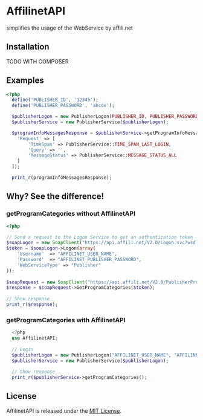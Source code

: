 # AffilinetAPI
simplifies the usage of the WebService by affili.net

## Installation

  TODO WITH COMPOSER
  
## Examples
```php
<?php
  define('PUBLISHER_ID', '12345');
  define('PUBLISHER_PASSWORD', 'abcde');

  $publisherLogon = new PublisherLogon(PUBLISHER_ID, PUBLISHER_PASSWORD);
  $publisherService = new PublisherService($publisherLogon);

  $programInfoMessagesResponse = $publisherService->getProgramInfoMessages([
  	'Request' => [
  		'TimeSpan' => PublisherService::TIME_SPAN_LAST_LOGIN,
  		'Query' => '',
  		'MessageStatus' => PublisherService::MESSAGE_STATUS_ALL
  	]
  ]);

  print_r(programInfoMessagesResponse);
```

## Why? See the difference!

### getProgramCategories without AffilinetAPI
```php
<?php 

// Send a request to the Logon Service to get an authentication token
$soapLogon = new SoapClient("https://api.affili.net/V2.0/Logon.svc?wsdl");
$token = $soapLogon->Logon(array(
    'Username'  => "AFFILINET_USER_NAME",
    'Password'  => "AFFILINET_PUBLISHER_PASSWORD",
    'WebServiceType' => "Publisher"
));
 
$soapRequest = new SoapClient("https://api.affili.net/V2.0/PublisherProgram.svc?wsdl");
$response = $soapRequest->GetProgramCategories($token);
 
// Show response
print_r($response);
```

### getProgramCategories with AffilinetAPI
```php
  <?php
  use AffilinetAPI;
  
  // Login
  $publisherLogon = new PublisherLogon("AFFILINET_USER_NAME", "AFFILINET_PUBLISHER_PASSWORD");
  $publisherService = new PublisherService($publisherLogon);
  
  // Show response
  print_r($publisherService->getProgramCategories();
```

## License

AffilinetAPI is released under the [MIT License](http://www.opensource.org/licenses/MIT).
